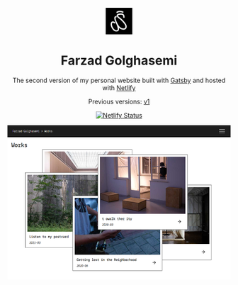 <p align="center">
  <a href="https://fagose.me" target="_blank">
    <img alt="fagosemi" src="https://raw.githubusercontent.com/farzadgo/v2/master/src/images/favicon.png" width="60" />
  </a>
</p>
<h1 align="center">
  Farzad Golghasemi
</h1>
<p align="center">
  The second version of my personal website built with <a href="https://www.gatsbyjs.org/" target="_blank">Gatsby</a> and hosted with <a href="https://www.netlify.com/" target="_blank">Netlify</a>
</p>
<p align="center">
  Previous versions:
  <a href="https://github.com/farzadgo/v1" target="_blank">v1</a>
</p>
<p align="center">
  <a href="https://app.netlify.com/sites/brittanychiang/deploys" target="_blank">
    <img src="https://api.netlify.com/api/v1/badges/1963b488-7b78-48c9-9e2d-6fb5e47ab3af/deploy-status" alt="Netlify Status" />
  </a>
</p>

![demo](https://raw.githubusercontent.com/farzadgo/v2/master/static/demo.png)


